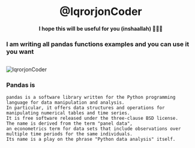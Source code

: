 ## <h1 align="center">@IqrorjonCoder</h1>


<h4 align="center">I hope this will be useful for you (inshaallah) 🤲🤲🤲</h4>

<h3> I am writing all pandas functions examples and you can use it you want</h3>

##


![IqrorjonCoder](https://user-images.githubusercontent.com/111178357/194539460-8adeeda3-6c5a-4d21-ac8e-ccb52b438e45.png)
<h3>Pandas is</h3>

    pandas is a software library written for the Python programming language for data manipulation and analysis.
    In particular, it offers data structures and operations for manipulating numerical tables and time series.
    It is free software released under the three-clause BSD license.
    The name is derived from the term "panel data",
    an econometrics term for data sets that include observations over multiple time periods for the same individuals.
    Its name is a play on the phrase "Python data analysis" itself.

